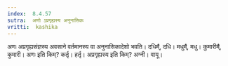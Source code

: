 ```yaml
---
index:  8.4.57
sutra:  अणो ऽप्रगृह्यस्य अनुनासिकः
vritti:  kashika 
---
```


अणः अप्रगृह्यसंज्ञस्य अवसाने वर्तमानस्य वा अनुनासिकादेशो भवति। दधिम्̐, दधि। मधुम्̐, मधु। कुमारीम्̐, कुमारी। अणः इति किम्? कर्तृ। हर्तृ। अप्रगृह्यस्य इति किम्? अग्नी। वायू।

